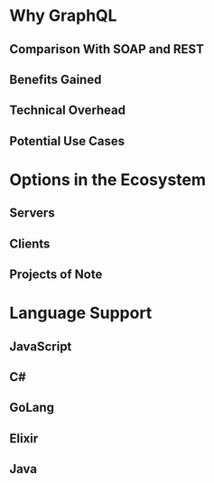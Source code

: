 # Why GraphQL

## Comparison With SOAP and REST

## Benefits Gained

## Technical Overhead

## Potential Use Cases

# Options in the Ecosystem

## Servers

## Clients

## Projects of Note

# Language Support

## JavaScript

## C#

## GoLang

## Elixir

## Java
